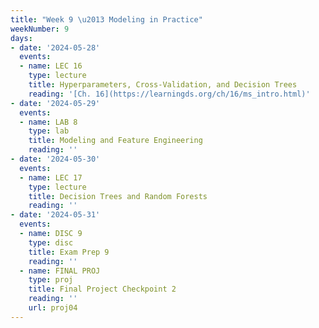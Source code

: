 ```yaml
---
title: "Week 9 \u2013 Modeling in Practice"
weekNumber: 9
days:
- date: '2024-05-28'
  events:
  - name: LEC 16
    type: lecture
    title: Hyperparameters, Cross-Validation, and Decision Trees
    reading: '[Ch. 16](https://learningds.org/ch/16/ms_intro.html)'
- date: '2024-05-29'
  events:
  - name: LAB 8
    type: lab
    title: Modeling and Feature Engineering
    reading: ''
- date: '2024-05-30'
  events:
  - name: LEC 17
    type: lecture
    title: Decision Trees and Random Forests
    reading: ''
- date: '2024-05-31'
  events:
  - name: DISC 9
    type: disc
    title: Exam Prep 9
    reading: ''
  - name: FINAL PROJ
    type: proj
    title: Final Project Checkpoint 2
    reading: ''
    url: proj04
---
```

